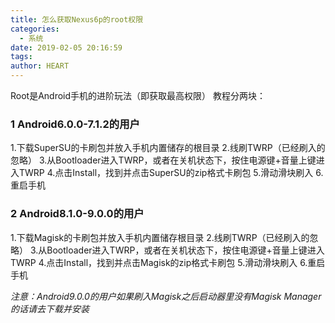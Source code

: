 ```yaml
---
title: 怎么获取Nexus6p的root权限
categories:
  - 系统
date: 2019-02-05 20:16:59
tags:
author: HEART
---
```


Root是Android手机的进阶玩法（即获取最高权限）
教程分两块：
### 1  Android6.0.0-7.1.2的用户
1.下载SuperSU的卡刷包并放入手机内置储存的根目录
2.线刷TWRP（已经刷入的忽略）
3.从Bootloader进入TWRP，或者在关机状态下，按住电源键+音量上键进入TWRP
4.点击Install，找到并点击SuperSU的zip格式卡刷包
5.滑动滑块刷入
6.重启手机
### 2  Android8.1.0-9.0.0的用户
1.下载Magisk的卡刷包并放入手机内置储存根目录
2.线刷TWRP（已经刷入的忽略）
3.从Bootloader进入TWRP，或者在关机状态下，按住电源键+音量上键进入TWRP
4.点击Install，找到并点击Magisk的zip格式卡刷包
5.滑动滑块刷入
6.重启手机

*注意：Android9.0.0的用户如果刷入Magisk之后启动器里没有Magisk Manager的话请去下载并安装*

